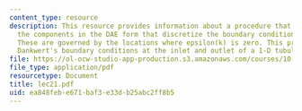 ```yaml
---
content_type: resource
description: This resource provides information about a procedure that calculates
  the components in the DAE form that discretize the boundary conditions on the PDE's.
  These are governed by the locations where epsilon(k) is zero. This procedure implements
  Dankwert's boundary conditions at the inlet and outlet of a 1-D tubular reactor.
file: https://ol-ocw-studio-app-production.s3.amazonaws.com/courses/10-34-numerical-methods-applied-to-chemical-engineering-fall-2005/ea848febe671baf3e33db25abc2ff8b5_lec21.pdf
file_type: application/pdf
resourcetype: Document
title: lec21.pdf
uid: ea848feb-e671-baf3-e33d-b25abc2ff8b5
---
```

